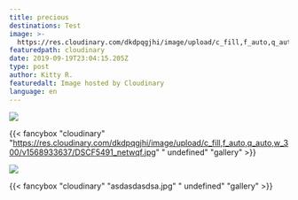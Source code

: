 ```yaml
---
title: precious
destinations: Test
image: >-
  https://res.cloudinary.com/dkdpqgjhi/image/upload/c_fill,f_auto,q_auto,w_300/v1568933637/DSCF5491_netwqf.jpg
featuredpath: cloudinary
date: 2019-09-19T23:04:15.205Z
type: post
author: Kitty R.
featuredalt: Image hosted by Cloudinary
language: en
---
```

![](https://res.cloudinary.com/dkdpqgjhi/image/upload/c_fill,f_auto,q_auto,w_300/v1568933637/DSCF5491_netwqf.jpg)

{{< fancybox "cloudinary" "https://res.cloudinary.com/dkdpqgjhi/image/upload/c_fill,f_auto,q_auto,w_300/v1568933637/DSCF5491_netwqf.jpg" " undefined" "gallery" >}}

![](https://res.cloudinary.com/dkdpqgjhi/image/upload/c_fill,f_auto,q_auto,w_300/v1568933637/DSCF5491_netwqf.jpg)

{{< fancybox "cloudinary" "asdasdasdsa.jpg" "   undefined" "gallery" >}}
